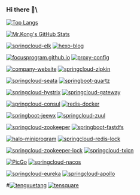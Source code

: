 ### Hi there 👋\


[![Top Langs](https://github-readme-stats.vercel.app/api/top-langs/?username=FocusProgram&layout=compact&theme=dark)](https://github.com/FocusProgram)

[![Mr.Kong's GitHub Stats](https://github-readme-stats.vercel.app/api?username=FocusProgram&theme=dark&show_icons=true)](https://github.com/FocusProgram) 

[![springcloud-elk](https://github-readme-stats.vercel.app/api/pin/?username=FocusProgram&repo=springcloud-elk&show_owner=true&theme=dark)](https://github.com/FocusProgram/springcloud-elk)
[![hexo-blog](https://github-readme-stats.vercel.app/api/pin/?username=FocusProgram&repo=hexo-blog&show_owner=true&theme=dark)](https://github.com/FocusProgram/hexo-blog)

[![focusprogram.github.io](https://github-readme-stats.vercel.app/api/pin/?username=FocusProgram&repo=focusprogram.github.io&show_owner=true&theme=dark)](https://github.com/FocusProgram/focusprogram.github.io)
[![proxy-config](https://github-readme-stats.vercel.app/api/pin/?username=FocusProgram&repo=proxy-config&show_owner=true&theme=dark)](https://github.com/FocusProgram/proxy-config)

[![company-website](https://github-readme-stats.vercel.app/api/pin/?username=FocusProgram&repo=company-website&show_owner=true&theme=dark)](https://github.com/FocusProgram/company-website)
[![springcloud-zipkin](https://github-readme-stats.vercel.app/api/pin/?username=FocusProgram&repo=springcloud-zipkin&show_owner=true&theme=dark)](https://github.com/FocusProgram/springcloud-zipkin)

[![springcloud-seata](https://github-readme-stats.vercel.app/api/pin/?username=FocusProgram&repo=springcloud-seata&show_owner=true&theme=dark)](https://github.com/FocusProgram/springcloud-seata)
[![springboot-quartz](https://github-readme-stats.vercel.app/api/pin/?username=FocusProgram&repo=springboot-quartz&show_owner=true&theme=dark)](https://github.com/FocusProgram/springboot-quartz)

[![springcloud-hystrix](https://github-readme-stats.vercel.app/api/pin/?username=FocusProgram&repo=springcloud-hystrix&show_owner=true&theme=dark)](https://github.com/FocusProgram/springcloud-hystrix)
[![springcloud-gateway](https://github-readme-stats.vercel.app/api/pin/?username=FocusProgram&repo=springcloud-gateway&show_owner=true&theme=dark)](https://github.com/FocusProgram/springcloud-gateway)

[![springcloud-consul](https://github-readme-stats.vercel.app/api/pin/?username=FocusProgram&repo=springcloud-consul&show_owner=true&theme=dark)](https://github.com/FocusProgram/springcloud-consul)
[![redis-docker](https://github-readme-stats.vercel.app/api/pin/?username=FocusProgram&repo=redis-docker&show_owner=true&theme=dark)](https://github.com/FocusProgram/redis-docker)

[![springboot-jeewx](https://github-readme-stats.vercel.app/api/pin/?username=FocusProgram&repo=springboot-jeewx&show_owner=true&theme=dark)](https://github.com/FocusProgram/springboot-jeewx)
[![springcloud-zuul](https://github-readme-stats.vercel.app/api/pin/?username=FocusProgram&repo=springcloud-zuul&show_owner=true&theme=dark)](https://github.com/FocusProgram/springcloud-zuul)

[![springcloud-zookeeper](https://github-readme-stats.vercel.app/api/pin/?username=FocusProgram&repo=springcloud-zookeeper&show_owner=true&theme=dark)](https://github.com/FocusProgram/springcloud-zookeeper)
[![springboot-fastdfs](https://github-readme-stats.vercel.app/api/pin/?username=FocusProgram&repo=springboot-fastdfs&show_owner=true&theme=dark)](https://github.com/FocusProgram/springboot-fastdfs)

[![halo-miniprogram](https://github-readme-stats.vercel.app/api/pin/?username=FocusProgram&repo=halo-miniprogram&show_owner=true&theme=dark)](https://github.com/FocusProgram/halo-miniprogram)
[![springcloud-redis-lock](https://github-readme-stats.vercel.app/api/pin/?username=FocusProgram&repo=springcloud-redis-lock&show_owner=true&theme=dark)](https://github.com/FocusProgram/springcloud-redis-lock)

[![springcloud-zookeeper-lock](https://github-readme-stats.vercel.app/api/pin/?username=FocusProgram&repo=springcloud-zookeeper-lock&show_owner=true&theme=dark)](https://github.com/FocusProgram/springcloud-zookeeper-lock)
[![springcloud-txlcn](https://github-readme-stats.vercel.app/api/pin/?username=FocusProgram&repo=springcloud-txlcn&show_owner=true&theme=dark)](https://github.com/FocusProgram/springcloud-txlcn)

[![PicGo](https://github-readme-stats.vercel.app/api/pin/?username=FocusProgram&repo=PicGo&show_owner=true&theme=dark)](https://github.com/FocusProgram/PicGo)
[![springcloud-nacos](https://github-readme-stats.vercel.app/api/pin/?username=FocusProgram&repo=springcloud-nacos&show_owner=true&theme=dark)](https://github.com/FocusProgram/springcloud-nacos)

[![springcloud-eureka](https://github-readme-stats.vercel.app/api/pin/?username=FocusProgram&repo=springcloud-eureka&show_owner=true&theme=dark)](https://github.com/FocusProgram/springcloud-eureka)
[![springcloud-apollo](https://github-readme-stats.vercel.app/api/pin/?username=FocusProgram&repo=springcloud-apollo&show_owner=true&theme=dark)](https://github.com/FocusProgram/springcloud-apollo)

#[![tengxuetang](https://github-readme-stats.vercel.app/api/pin/?username=FocusProgram&repo=tengxuetang&show_owner=true&theme=dark)](https://github.com/FocusProgram/tengxuetang )
[![tensquare](https://github-readme-stats.vercel.app/api/pin/?username=FocusProgram&repo=tensquare&show_owner=true&theme=dark)](https://github.com/FocusProgram/tensquare)

<!--
**FocusProgram/FocusProgram** is a ✨ _special_ ✨ repository because its `README.md` (this file) appears on your GitHub profile.

Here are some ideas to get you started:

- 🔭 I’m currently working on ...
- 🌱 I’m currently learning ...
- 👯 I’m looking to collaborate on ...
- 🤔 I’m looking for help with ...
- 💬 Ask me about ...
- 📫 How to reach me: ...
- 😄 Pronouns: ...
- ⚡ Fun fact: ...
-->

